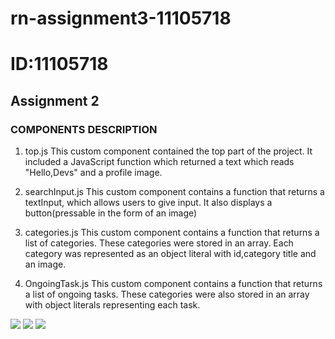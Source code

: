 # rn-assignment3-11105718
# ID:11105718
## Assignment 2

### COMPONENTS DESCRIPTION
1. top.js
This custom component contained the top part of the project. 
It included a JavaScript function which returned a text which reads "Hello,Devs" and a profile image.

2. searchInput.js
This custom component contains a function that returns a textInput, which allows users to give input.
It also displays a button(pressable in the form of an image)

3. categories.js
This custom component contains a function that returns a list of categories. 
These categories were stored in an array.
Each category was represented as an object literal with id,category title and an image.

4. OngoingTask.js
This custom component contains a function that returns a list of ongoing tasks.
These categories were also stored in an array with object literals representing each task.

![](/assets/IMG_7762.PNG)
![](/assets/IMG_7763.PNG)
![](/assets/IMG_7764.PNG)